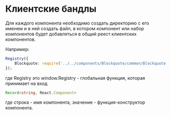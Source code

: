 # Клиентские бандлы

Для каждого компонента необходимо создать директорию с его именем и в ней создать файл, в котором компонент или набор компонентов будет добавляться в общий реест клиентских компонентов.

Например:
```ts
Registry({
    Blockquote: require('../../components/Blockquote/common/Blockquote').Blockquote
});
```
где Registry это window.Registry - глобальная функция, которая принимает на вход
```ts
Record<string, React.Component>
```

где строка - имя компонента, значение - функция-конструктор компонента.


